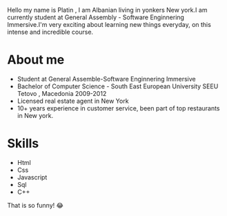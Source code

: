  Hello my name is Platin , I am Albanian living in yonkers New york.I am currently student at General Assembly - Software Enginnering Immersive.I'm very exciting about learning new things everyday, on this intense and incredible course.
 
# About me 
- Student at General Assemble-Software Enginnering Immersive 
- Bachelor of Computer Science - South East European University SEEU Tetovo , Macedonia 2009-2012
- Licensed real estate agent in New York
- 10+ years experience in customer service, been part of top restaurants in New york.

# Skills
- Html
- Css
- Javascript
- Sql
- C++

That is so funny! :joy:
<!--
**platinyy/platinyy** is a ✨ _special_ ✨ repository because its `README.md` (this file) appears on your GitHub profile.

Here are some ideas to get you started:

- 🔭 I’m currently working on ...
- 🌱 I’m currently learning ...
- 👯 I’m looking to collaborate on ...
- 🤔 I’m looking for help with ...
- 💬 Ask me about ...
- 📫 How to reach me: ...
- 😄 Pronouns: ...
- ⚡ Fun fact: ...
-->
